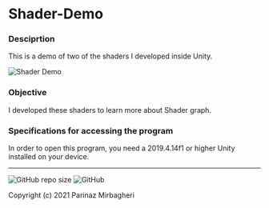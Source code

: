 # Shader-Demo

### Desciprtion
This is a demo of two of the shaders I developed inside Unity.

![Shader Demo](https://user-images.githubusercontent.com/56814825/134369168-a91c56ff-daca-48b4-bffa-ae0418eb25a5.PNG)

### Objective
I developed these shaders to learn more about Shader graph.

### Specifications for accessing the program
In order to open this program, you need a 2019.4.14f1 or higher Unity installed on your device.

---

![GitHub repo size](https://img.shields.io/github/repo-size/WW164/Shader-Demo) ![GitHub](https://img.shields.io/github/license/WW164/Shader-Demo)

Copyright (c) 2021 Parinaz Mirbagheri
